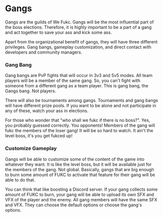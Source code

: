 # Gangs

Gangs are the guilds of We Fukc. Gangs will be the most influential part of the boss elections. Therefore, it is highly important to be a part of a gang and act together to save your ass and kick some ass.

Apart from the organizational benefit of gangs, they will have three different privileges. Gang bangs, gameplay customization, and direct contact with developers and community managers.

### Gang Bang

Gang bangs are PvP fights that will occur in 3v3 and 5v5 modes. All team players will be a member of the same gang. So, you can't fight with someone from a different gang as a team player. This is gang bang, the Gangs bang. Not players.

There will also be tournaments among gangs. Tournaments and gang bangs will have different prize pools. If you want to be alone and not participate in any of these, watch your ass in elections.&#x20;

For those who wonder that "who shall we fukc if there is no boss?". Yes, you probably guessed correctly. You opponents! Members of the gang will fukc the members of the loser gang! It will be so hard to watch. It ain't the level boss, it's you get fukced up!

### Customize Gameplay

Gangs will be able to customize some of the content of the game into whatever they want. It is like the level boss, but it will be available just for the members of the gang. Not global. Basically, gangs that are big enough to burn some amount of FUKC to activate that feature for their gang will be able to do that.&#x20;

You can think that like boosting a Discord server. If your gang collects some amount of FUKC to burn, your gang will be able to upload its own SFX and VFX of the player and the enemy. All gang members will have the same SFX and VFX. They can choose the default options or choose the gang's options.
